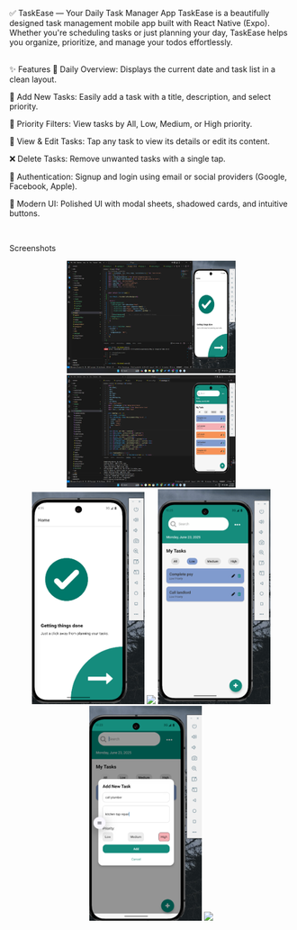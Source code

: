✅ TaskEase — Your Daily Task Manager App
TaskEase is a beautifully designed task management mobile app built with React Native (Expo). Whether you're scheduling tasks or just planning your day, TaskEase helps you organize, prioritize, and manage your todos effortlessly.

<br>
✨ Features
📆 Daily Overview: Displays the current date and task list in a clean layout.

📝 Add New Tasks: Easily add a task with a title, description, and select priority.

🚦 Priority Filters: View tasks by All, Low, Medium, or High priority.

🧾 View & Edit Tasks: Tap any task to view its details or edit its content.

❌ Delete Tasks: Remove unwanted tasks with a single tap.

🔐 Authentication: Signup and login using email or social providers (Google, Facebook, Apple).

🎨 Modern UI: Polished UI with modal sheets, shadowed cards, and intuitive buttons.

<br>

Screenshots
<p align="center">
    <img src="./assets/screenshots/home-code.png" height= "200" width="300"/>
    <img src="./assets/screenshots/homepage.png" height="200" width="300"/>
    <br>
  <img src="./assets/screenshots/home.png" width="200"/>
  <img src="./assets/screenshots/signup.png" width="200"/>
  <img src="./assets/screenshots/priority.png" width="200"/>
  <img src="./assets/screenshots/task.png" width="200"/>
  <img src="./assets/screenshots/task-view.png" width="200"/>
</p>
